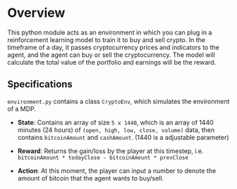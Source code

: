 # Overview

This python module acts as an environment in which you can plug in a reinforcement learning model to train it to buy and sell crypto. In the timeframe of a day, it passes cryptocurrency prices and indicators to the agent, and the agent can buy or sell the cryptocurrency. The model will calculate the total value of the portfolio and earnings will be the reward.

## Specifications
`environment.py` contains a class `CryptoEnv`, which simulates the environment of a MDP.

- **State**: Contains an array of size `5 x 1440`, which is an array of 1440 minutes (24 hours) of `(open, high, low, close, volume)` data, then contains `bitcoinAmount` and `cashAmount`. (1440 is a adjustable parameter)

- **Reward**: Returns the gain/loss by the player at this timestep, i.e. `bitcoinAmount * todayClose - bitcoinAmount * prevClose`

- **Action**: At this moment, the player can input a number to denote the amount of bitcoin that the agent wants to buy/sell.
